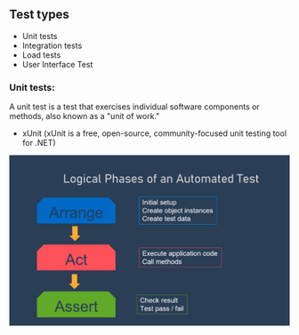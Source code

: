 ## Test types
- Unit tests
- Integration tests
- Load tests
- User Interface Test

### Unit tests:
A unit test is a test that exercises individual software components or methods, also known as a "unit of work."
  - xUnit (xUnit is a free, open-source, community-focused unit testing tool for .NET)


![Test Logic](test-logic.png)
















